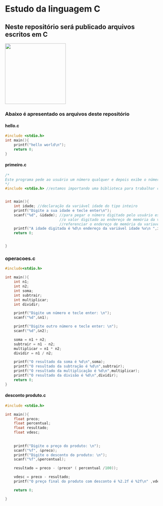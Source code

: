 # Estudo da linguagem C
## Neste repositório será publicado arquivos escritos em C

<img src="https://avatars.githubusercontent.com/u/25699522?s=200&v=4" height ="200" >

### Abaixo é apresentado os arquivos deste repositório

#### hello.c

```c
#include <stdio.h>
int main(){
    printf("hello world\n");
    return 0;
}
```

#### primeiro.c
```c
/*
Este programa pede ao usuário um número qualquer e depois exibe o número na tela
*/
#include <stdio.h> //estamos importando uma biblioteca para trabalhar com entrada e saidas de dados


int main(){
    int idade; //declaração da variável idade do tipo inteiro
    printf("Digite a sua idade e tecle enter\n");
    scanf("%d", &idade); //para pegar o número digitado pelo usuário estamos usando o comando scanf e adicionando
                         //o valor digitado ao endereço de memória da variável idade. Usamos  o e-comercial para
                         //referenciar o endereço de memória da variavel idade
    printf("A idade digitada é %d\n endereço da variável idade %x\n ",idade, &idade);
    return 0;


}

```

### operacoes.c
```c
#include<stdio.h>

int main(){
    int n1;
    int n2;
    int soma;
    int subtrair;
    int multiplicar;
    int dividir;

    printf("Digite um número e tecle enter: \n");
    scanf("%d",&n1);

    printf("Digite outro número e tecle enter: \n");
    scanf("%d",&n2);

    soma = n1 + n2;
    subtrair = n1 - n2;
    multiplicar = n1 * n2;
    dividir = n1 / n2;

    printf("O resultado da soma é %d\n",soma);
    printf("O resultado da subtração é %d\n",subtrair);
    printf("O resultado da multiplicação é %d\n",multiplicar);
    printf("O resultado da divisão é %d\n",dividir);
    return 0;
}
```

#### desconto produto.c
```c
#include <stdio.h>

int main(){
    float preco;
    float percentual;
    float resultado;
    float vdesc;
    
    
    printf("Digite o preço do produto: \n");
    scanf("%f", &preco);
    printf("Digite o desconto do produto: \n");
    scanf("%f",&percentual);

    resultado = preco - (preco* ( percentual /100));

    vdesc = preco - resultado;
    printf("O preço final do produto com desconto é %2.2f é %2f\n" ,vdesc,resultado);

    return 0;

}
```
